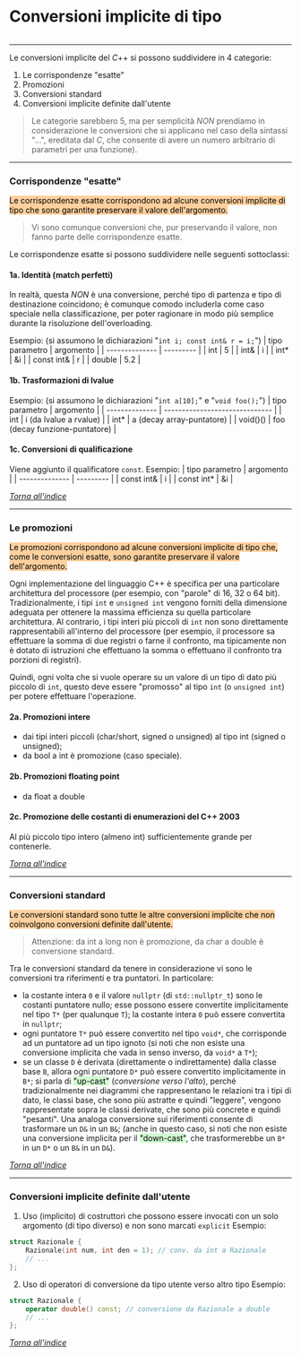 # Conversioni implicite di tipo
```toc
```
---

Le conversioni implicite del $C$++ si possono suddividere in 4 categorie:
1. Le corrispondenze "esatte"
2. Promozioni
3. Conversioni standard
4. Conversioni implicite definite dall'utente

> Le categorie sarebbero 5, ma per semplicità *NON* prendiamo in considerazione le conversioni che si applicano nel caso della sintassi "...", ereditata dal $C$, che consente di avere un numero arbitrario di parametri per una funzione).

---

### Corrispondenze "esatte"
<mark style="background: #FFB86CA6;">Le corrispondenze esatte corrispondono ad alcune conversioni implicite di tipo che sono garantite preservare il valore dell'argomento.</mark>

> Vi sono comunque conversioni che, pur preservando il valore, non fanno parte delle corrispondenze esatte.

Le corrispondenze esatte si possono suddividere nelle seguenti sottoclassi:

#### 1a. Identità (match perfetti)
In realtà, questa *NON* è una conversione, perché tipo di partenza e tipo di destinazione coincidono; è comunque comodo includerla come caso speciale nella classificazione, per poter ragionare in modo più semplice durante la risoluzione dell'overloading.

Esempio: (si assumono le dichiarazioni "`int i; const int& r = i;`")
| tipo parametro | argomento |
| -------------- | --------- |
| int            | 5         |
| int&           | i         |
| int*           | &i        |
| const int&     | r         |
| double         | 5.2       |

#### 1b. Trasformazioni di lvalue
Esempio: (si assumono le dichiarazioni "`int a[10];`" e "`void foo();`")
| tipo parametro | argomento                     |
| -------------- | ------------------------------ |
| int            | i (da lvalue a rvalue)         |
| int*           | a (decay array-puntatore)      |
| void()()       | foo (decay funzione-puntatore) |

#### 1c. Conversioni di qualificazione
Viene aggiunto il qualificatore `const`.
Esempio:
| tipo parametro | argomento |
| -------------- | --------- |
| const int&     | i         |
| const int*     | &i        |

[_Torna all'indice_](#conversioni%20implicite%20di%20tipo)

---

### Le promozioni
<mark style="background: #FFB86CA6;">Le promozioni corrispondono ad alcune conversioni implicite di tipo che, come le conversioni esatte, sono garantite preservare il valore dell'argomento.</mark>

Ogni implementazione del linguaggio C++ è specifica per una particolare architettura del processore (per esempio, con "parole" di 16, 32 o 64 bit).
Tradizionalmente, i tipi `int` e `unsigned int` vengono forniti della dimensione adeguata per ottenere la massima efficienza su quella particolare architettura. Al contrario, i tipi interi più piccoli di `int` non sono direttamente rappresentabili all'interno del processore (per esempio, il processore sa effettuare la somma di due registri o farne il confronto, ma tipicamente non è dotato di istruzioni che effettuano la somma o effettuano il confronto tra porzioni di registri).

Quindi, ogni volta che si vuole operare su un valore di un tipo di dato più piccolo di `int`, questo deve essere "promosso" al tipo `int` (o `unsigned int`) per potere effettuare l'operazione.

#### 2a. Promozioni intere
* dai tipi interi piccoli (char/short, signed o unsigned) al tipo int (signed o unsigned);
* da bool a int è promozione (caso speciale).

#### 2b. Promozioni floating point
* da float a double

#### 2c. Promozione delle costanti di enumerazioni del C++ 2003
Al più piccolo tipo intero (almeno int) sufficientemente grande per contenerle.

[_Torna all'indice_](#conversioni%20implicite%20di%20tipo)

---

### Conversioni standard
<mark style="background: #FFB86CA6;">Le conversioni standard sono tutte le altre conversioni implicite che non coinvolgono conversioni definite dall'utente.</mark>

> Attenzione: da int a long non è promozione, da char a double è conversione standard.

Tra le conversioni standard da tenere in considerazione vi sono le conversioni tra riferimenti e tra puntatori. In particolare:
- la costante intera `0` e il valore `nullptr` (di `std::nullptr_t`) sono le costanti puntatore nullo; esse possono essere convertite implicitamente nel tipo `T*` (per qualunque `T`); la costante intera `0` può essere convertita in `nullptr`;
- ogni puntatore `T*` può essere convertito nel tipo `void*`, che corrisponde ad un puntatore ad un tipo ignoto (si noti che non esiste una conversione implicita che vada in senso inverso, da `void*` a `T*`);
- se un classe `D` è derivata (direttamente o indirettamente) dalla classe base `B`, allora ogni puntatore `D*` può essere convertito implicitamente in `B*`; si parla di <mark style="background: #BBFABBA6;">"up-cast"</mark> (*conversione verso l'alto*), perché tradizionalmente nei diagrammi che rappresentano le relazioni tra i tipi di dato, le classi base, che sono più astratte e quindi "leggere", vengono rappresentate sopra le classi derivate, che sono più concrete e quindi "pesanti". Una analoga conversione sui riferimenti consente di trasformare un `D&` in un `B&`; (anche in questo caso, si noti che non esiste una conversione implicita per il <mark style="background: #BBFABBA6;">"down-cast"</mark>, che trasformerebbe un `B*` in un `D*` o un `B&` in un `D&`).

[_Torna all'indice_](#conversioni%20implicite%20di%20tipo)

---

### Conversioni implicite definite dall'utente
1. Uso (implicito) di costruttori che possono essere invocati con un solo argomento (di tipo diverso) e non sono marcati `explicit`
	Esempio:
```cpp
struct Razionale {
    Razionale(int num, int den = 1); // conv. da int a Razionale
    // ...
};
```

2. Uso di operatori di conversione da tipo utente verso altro tipo
    Esempio:
```cpp
struct Razionale {
    operator double() const; // conversione da Razionale a double
    // ...
};
```

[_Torna all'indice_](#conversioni%20implicite%20di%20tipo)